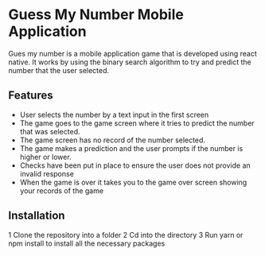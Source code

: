 # Guess My Number Mobile Application

Gues my number is a mobile application game that is developed using react native. It works by using the binary search 
algorithm to try and predict the number that the user selected. 

## Features
- User selects the number by a text input in the first screen 
- The game goes to the game screen where it tries to predict the number that was selected.
- The game screen has no record of the number selected. 
- The game makes a prediction and the user prompts if the number is higher or lower.
- Checks have been put in place to ensure the user does not provide an invalid response
- When the game is over it takes you to the game over screen showing your records of the game


## Installation 
1 Clone the repository into a folder
2 Cd into the directory
3 Run yarn or npm install to install all the necessary packages
